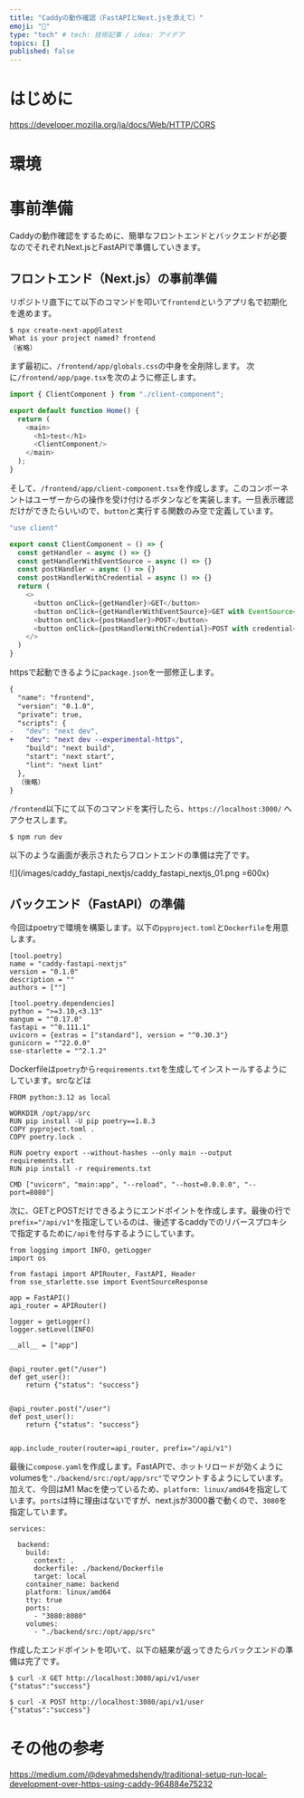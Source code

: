 ```yaml
---
title: "Caddyの動作確認（FastAPIとNext.jsを添えて）"
emoji: "🐷"
type: "tech" # tech: 技術記事 / idea: アイデア
topics: []
published: false
---
```


# はじめに

https://developer.mozilla.org/ja/docs/Web/HTTP/CORS

# 環境


# 事前準備

Caddyの動作確認をするために、簡単なフロントエンドとバックエンドが必要なのでそれぞれNext.jsとFastAPIで準備していきます。

## フロントエンド（Next.js）の事前準備

リポジトリ直下にて以下のコマンドを叩いて`frontend`というアプリ名で初期化を進めます。

```shell
$ npx create-next-app@latest
What is your project named? frontend
（省略）
```

まず最初に、`/frontend/app/globals.css`の中身を全削除します。
次に`/frontend/app/page.tsx`を次のように修正します。

```typescript jsx: /frontend/app/page.tsx
import { ClientComponent } from "./client-component";

export default function Home() {
  return (
    <main>
      <h1>test</h1>
      <ClientComponent/>
    </main>
  );
}
```

そして、`/frontend/app/client-component.tsx`を作成します。このコンポーネントはユーザーからの操作を受け付けるボタンなどを実装します。一旦表示確認だけができたらいいので、`button`と実行する関数のみ空で定義しています。

```typescript jsx: /frontend/app/client-component.tsx
"use client"

export const ClientComponent = () => {
  const getHandler = async () => {}
  const getHandlerWithEventSource = async () => {}
  const postHandler = async () => {}
  const postHandlerWithCredential = async () => {}
  return (
    <>
      <button onClick={getHandler}>GET</button>
      <button onClick={getHandlerWithEventSource}>GET with EventSource</button>
      <button onClick={postHandler}>POST</button>
      <button onClick={postHandlerWithCredential}>POST with credential</button>
    </>
  )
}
```

httpsで起動できるように`package.json`を一部修正します。


```diff json: package.json
{
  "name": "frontend",
  "version": "0.1.0",
  "private": true,
  "scripts": {
-   "dev": "next dev",
+   "dev": "next dev --experimental-https",
    "build": "next build",
    "start": "next start",
    "lint": "next lint"
  },
  （後略）
}
```

`/frontend`以下にて以下のコマンドを実行したら、`https://localhost:3000/` へアクセスします。

```shell: 確認
$ npm run dev
```

以下のような画面が表示されたらフロントエンドの準備は完了です。

![](/images/caddy_fastapi_nextjs/caddy_fastapi_nextjs_01.png =600x)

## バックエンド（FastAPI）の準備

今回はpoetryで環境を構築します。以下の`pyproject.toml`と`Dockerfile`を用意します。

```toml: pyproject.toml
[tool.poetry]
name = "caddy-fastapi-nextjs"
version = "0.1.0"
description = ""
authors = [""]

[tool.poetry.dependencies]
python = ">=3.10,<3.13"
mangum = "^0.17.0"
fastapi = "^0.111.1"
uvicorn = {extras = ["standard"], version = "^0.30.3"}
gunicorn = "^22.0.0"
sse-starlette = "^2.1.2"
```

Dockerfileは`poetry`から`requirements.txt`を生成してインストールするようにしています。srcなどは

```Dockerfile: /backend/Dockerfile
FROM python:3.12 as local

WORKDIR /opt/app/src
RUN pip install -U pip poetry==1.8.3
COPY pyproject.toml .
COPY poetry.lock .

RUN poetry export --without-hashes --only main --output requirements.txt
RUN pip install -r requirements.txt

CMD ["uvicorn", "main:app", "--reload", "--host=0.0.0.0", "--port=8080"]
```

次に、GETとPOSTだけできるようにエンドポイントを作成します。最後の行で`prefix="/api/v1"`を指定しているのは、後述するcaddyでのリバースプロキシで指定するために`/api`を付与するようにしています。

```python: /backend/src/main.py
from logging import INFO, getLogger
import os

from fastapi import APIRouter, FastAPI, Header
from sse_starlette.sse import EventSourceResponse

app = FastAPI()
api_router = APIRouter()

logger = getLogger()
logger.setLevel(INFO)

__all__ = ["app"]


@api_router.get("/user")
def get_user():
    return {"status": "success"}


@api_router.post("/user")
def post_user():
    return {"status": "success"}


app.include_router(router=api_router, prefix="/api/v1")
```

最後に`compose.yaml`を作成します。FastAPIで、ホットリロードが効くようにvolumesを`"./backend/src:/opt/app/src"`でマウントするようにしています。加えて、今回はM1 Macを使っているため、`platform: linux/amd64`を指定しています。`ports`は特に理由はないですが、next.jsが3000番で動くので、`3080`を指定しています。

```yaml: /compose.yaml
services:

  backend:
    build:
      context: .
      dockerfile: ./backend/Dockerfile
      target: local
    container_name: backend
    platform: linux/amd64
    tty: true
    ports:
      - "3080:8080"
    volumes:
      - "./backend/src:/opt/app/src"

```

作成したエンドポイントを叩いて、以下の結果が返ってきたらバックエンドの準備は完了です。

```shell: 確認
$ curl -X GET http://localhost:3080/api/v1/user
{"status":"success"}

$ curl -X POST http://localhost:3080/api/v1/user
{"status":"success"}
```

# その他の参考

https://medium.com/@devahmedshendy/traditional-setup-run-local-development-over-https-using-caddy-964884e75232


